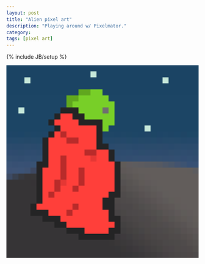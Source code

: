 ```yaml
---
layout: post
title: "Alien pixel art"
description: "Playing around w/ Pixelmator."
category:
tags: [pixel art]
---
```

{% include JB/setup %}

<img src="/assets/photos/2013-02-26-alien.png"/>
